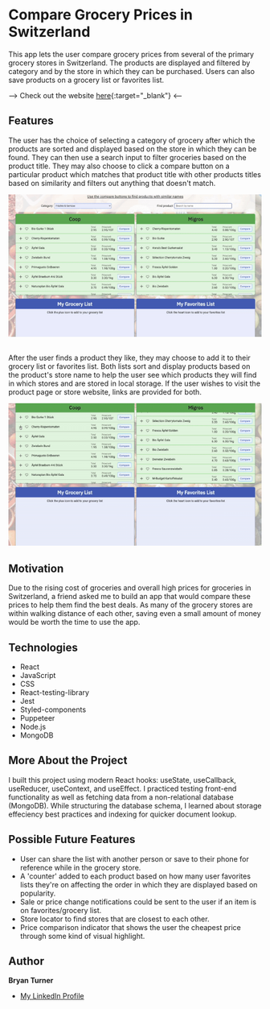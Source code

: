 # Compare Grocery Prices in Switzerland

This app lets the user compare grocery prices from several of the primary grocery stores in Switzerland. The products are displayed and filtered by category and by the store in which they can be purchased. Users can also save products on a grocery list or favorites list.

--> Check out the website [here](https://lebensmittel-compare.web.app/){:target="_blank"} <--

## Features

The user has the choice of selecting a category of grocery after which the products are sorted and displayed based on the store in which they can be found. They can then use a search input to filter groceries based on the product title. They may also choose to click a compare button on a particular product which matches that product title with other products titles based on similarity and filters out anything that doesn't match.

![search and compare functionality](https://github.com/bryturner/ch-lebensmittel-compare/blob/backup-main/searchcompare.gif)

##

After the user finds a product they like, they may choose to add it to their grocery list or favorites list. Both lists sort and display products based on the product's store name to help the user see which products they will find in which stores and are stored in local storage. If the user wishes to visit the product page or store website, links are provided for both.

![add and remove products from user lists](https://github.com/bryturner/ch-lebensmittel-compare/blob/backup-main/userlists.gif)

## Motivation

Due to the rising cost of groceries and overall high prices for groceries in Switzerland, a friend asked me to build an app that would compare these prices to help them find the best deals. As many of the grocery stores are within walking distance of each other, saving even a small amount of money would be worth the time to use the app.

## Technologies

-  React
-  JavaScript
-  CSS
-  React-testing-library
-  Jest
-  Styled-components
-  Puppeteer
-  Node.js
-  MongoDB

## More About the Project

I built this project using modern React hooks: useState, useCallback, useReducer, useContext, and useEffect. I practiced testing front-end functionality as well as fetching data from a non-relational database (MongoDB). While structuring the database schema, I learned about storage effeciency best practices and indexing for quicker document lookup.

## Possible Future Features

-  User can share the list with another person or save to their phone for reference while in the grocery store.
-  A 'counter' added to each product based on how many user favorites lists they're on affecting the order in which they are displayed based on popularity.
-  Sale or price change notifications could be sent to the user if an item is on favorites/grocery list.
-  Store locator to find stores that are closest to each other.
-  Price comparison indicator that shows the user the cheapest price through some kind of visual highlight.

## Author

**Bryan Turner**

-  [My LinkedIn Profile](https://www.linkedin.com/in/bryanturnerdev/)
